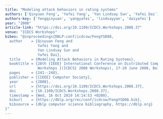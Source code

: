 ```yaml
---
title: "Modeling attack behaviors in rating systems"
authors: ['Qinyuan Feng', 'Yafei Yang', 'Yan Lindsay Sun', 'Yafei Dai']
authors-key: ['fengqinyuan', 'yangyafei', 'lindsayyan', 'daiyafei']
year: "2008"
article-link: "https://doi.org/10.1109/ICDCS.Workshops.2008.37"
venue: "ICDCS Workshops"
bibex: "@inproceedings{DBLP:conf/icdcsw/FengYSD08,
  author    = {Qinyuan Feng and
               Yafei Yang and
               Yan Lindsay Sun and
               Yafei Dai},
  title     = {Modeling Attack Behaviors in Rating Systems},
  booktitle = {28th {IEEE} International Conference on Distributed Computing Systems
               Workshops {(ICDCS} 2008 Workshops), 17-20 June 2008, Beijing, China},
  pages     = {241--248},
  publisher = {{IEEE} Computer Society},
  year      = {2008},
  url       = {https://doi.org/10.1109/ICDCS.Workshops.2008.37},
  doi       = {10.1109/ICDCS.Workshops.2008.37},
  timestamp = {Wed, 16 Oct 2019 14:14:53 +0200},
  biburl    = {https://dblp.org/rec/conf/icdcsw/FengYSD08.bib},
  bibsource = {dblp computer science bibliography, https://dblp.org}
}"
---
```


